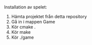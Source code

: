 Installation av spelet:

1) Hämta projektet från detta repository
2) Gå in i mappen Game
3) Kör cmake .
4) Kör make
5) Kör ./game
